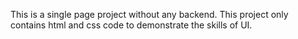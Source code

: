 This is a single page project without any backend. This project only contains html and css code to demonstrate the skills of UI.
